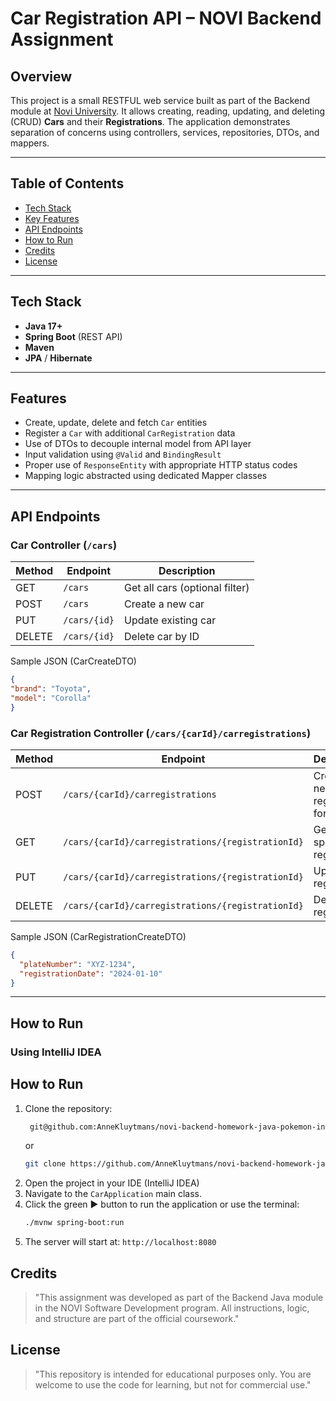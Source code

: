 # Car Registration API – NOVI Backend Assignment

## Overview

This project is a small RESTFUL web service built as part of the Backend module at [Novi University](https://www.novi.nl). 
It allows creating, reading, updating, and deleting (CRUD) **Cars** and their **Registrations**. The application demonstrates separation of concerns using controllers, services, repositories, DTOs, and mappers.

---

## Table of Contents

- [Tech Stack](#tech-stack)
- [Key Features](#key-features)
- [API Endpoints](#api-endpoints)
- [How to Run](#how-to-run)
- [Credits](#credits)
- [License](#license)

---

## Tech Stack

- **Java 17+**
- **Spring Boot** (REST API)
- **Maven**
- **JPA** / **Hibernate**

---

## Features

- Create, update, delete and fetch `Car` entities
- Register a `Car` with additional `CarRegistration` data
- Use of DTOs to decouple internal model from API layer
- Input validation using `@Valid` and `BindingResult`
- Proper use of `ResponseEntity` with appropriate HTTP status codes
- Mapping logic abstracted using dedicated Mapper classes

---

## API Endpoints

### Car Controller (`/cars`)
| Method | Endpoint     | Description                    |
|--------|--------------|--------------------------------|
| GET    | `/cars`      | Get all cars (optional filter) |
| POST   | `/cars`      | Create a new car               |
| PUT    | `/cars/{id}` | Update existing car            |
| DELETE | `/cars/{id}` | Delete car by ID               |

Sample JSON (CarCreateDTO)
```json
{
"brand": "Toyota",
"model": "Corolla"
}
```

### Car Registration Controller (`/cars/{carId}/carregistrations`)
| Method | Endpoint                                                      | Description                        |
|--------|---------------------------------------------------------------|------------------------------------|
| POST   | `/cars/{carId}/carregistrations`                              | Create a new registration for car  |
| GET    | `/cars/{carId}/carregistrations/{registrationId}`             | Get a specific registration        |
| PUT    | `/cars/{carId}/carregistrations/{registrationId}`             | Update a registration              |
| DELETE | `/cars/{carId}/carregistrations/{registrationId}`             | Delete a registration              |


Sample JSON (CarRegistrationCreateDTO)
```json
{
  "plateNumber": "XYZ-1234",
  "registrationDate": "2024-01-10"
}
```

---

## How to Run

### Using IntelliJ IDEA

## How to Run

1. Clone the repository:
   ```bash
    git@github.com:AnneKluytmans/novi-backend-homework-java-pokemon-interfaces.git
    ```
   or
    ```bash
    git clone https://github.com/AnneKluytmans/novi-backend-homework-java-pokemon-interfaces.git 
    ```
2. Open the project in your IDE (IntelliJ IDEA)
3. Navigate to the `CarApplication` main class.
4. Click the green ▶️ button to run the application or use the terminal:
    ```bash
    ./mvnw spring-boot:run
   ```
5. The server will start at: `http://localhost:8080`


## Credits
> "This assignment was developed as part of the Backend Java module in the NOVI Software Development program. All instructions, logic, and structure are part of the official coursework."

## License
> "This repository is intended for educational purposes only. You are welcome to use the code for learning, but not for commercial use."